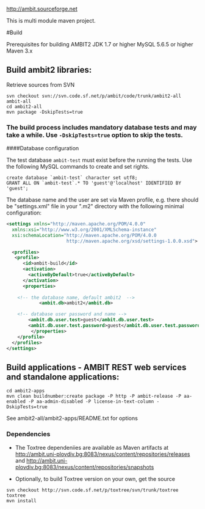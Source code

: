 http://ambit.sourceforge.net

This is multi module maven project.

#Build

Prerequisites for building AMBIT2
JDK 1.7 or higher 
MySQL 5.6.5 or higher 
Maven 3.x

## Build ambit2 libraries:  

Retrieve sources from SVN
````
svn checkout svn://svn.code.sf.net/p/ambit/code/trunk/ambit2-all ambit-all
cd ambit2-all
mvn package -DskipTests=true
````


### The build process includes mandatory database tests and may take a while.  Use `-DskipTests=true` option to skip the tests.

####Database configuration 

The test database `ambit-test` must exist before the running the tests. Use the following MySQL commands to create and set rights. 

````
create database `ambit-test` character set utf8;
GRANT ALL ON `ambit-test`.* TO 'guest'@'localhost' IDENTIFIED BY 'guest';
````

The database name and the user are set via Maven profile, e.g. there should be "settings.xml" file in your ".m2" directory with the following minimal configuration:


````xml
<settings xmlns="http://maven.apache.org/POM/4.0.0"
  xmlns:xsi="http://www.w3.org/2001/XMLSchema-instance"
  xsi:schemaLocation="http://maven.apache.org/POM/4.0.0
                      http://maven.apache.org/xsd/settings-1.0.0.xsd">

  <profiles>
   <profile>
      <id>ambit-build</id>
      <activation>
        <activeByDefault>true</activeByDefault>
      </activation>
      <properties>
	 
	<!-- the database name, default ambit2  -->
			<ambit.db>ambit2</ambit.db>

	<!-- database user password and name -->
        <ambit.db.user.test>guest</ambit.db.user.test>
        <ambit.db.user.test.password>guest</ambit.db.user.test.password>
         </properties>
    </profile>
  </profiles>
</settings>
````

## Build applications - AMBIT REST web services and standalone applications:

````
cd ambit2-apps
mvn clean buildnumber:create package -P http -P ambit-release -P aa-enabled -P aa-admin-disabled -P license-in-text-column -DskipTests=true
````
See ambit2-all/ambit2-apps/README.txt for options

### Dependencies

* The Toxtree dependeniies are available as Maven artifacts at http://ambit.uni-plovdiv.bg:8083/nexus/content/repositories/releases and 
http://ambit.uni-plovdiv.bg:8083/nexus/content/repositories/snapshots

* Optionally, to build Toxtree version on your own, get the source 

````
svn checkout http://svn.code.sf.net/p/toxtree/svn/trunk/toxtree toxtree 
mvn install
````

